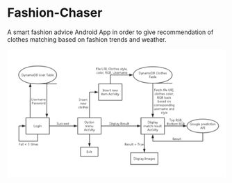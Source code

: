# Fashion-Chaser

 A smart fashion advice Android App in order to give recommendation of clothes matching based on fashion trends and weather.

![Flow Chart](https://github.com/xinqicoding/Fashion-Chaser/blob/master/flowchart.png)

